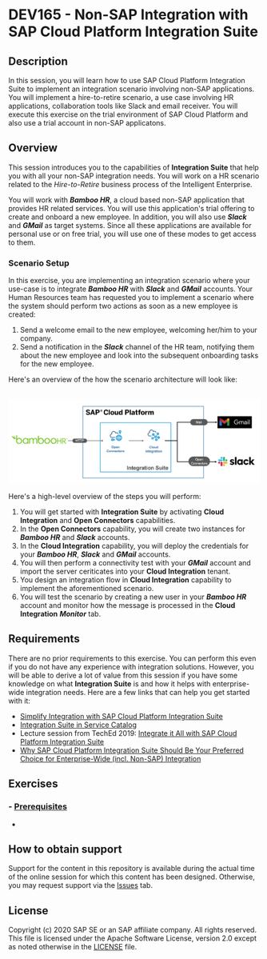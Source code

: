 # DEV165 -  Non-SAP Integration with SAP Cloud Platform Integration Suite

## Description

In this session, you will learn how to use SAP Cloud Platform Integration Suite to implement an integration scenario involving non-SAP applications. You will implement a hire-to-retire scenario, a use case involving HR applications, collaboration tools like Slack and email receiver. You will execute this exercise on the trial environment of SAP Cloud Platform and also use a trial account in non-SAP applicatons. 

## Overview

This session introduces you to the capabilities of **Integration Suite** that help you with all your non-SAP integration needs. You will work on a HR scenario related to the <em>Hire-to-Retire</em> business process of the Intelligent Enterprise. 

You will work with **<em>Bamboo HR</em>**, a cloud based non-SAP application that provides HR related services. You will use this application's trial offering to create and onboard a new employee. In addition, you will also use **<em>Slack</em>** and **<em>GMail</em>** as target systems. Since all these applications are available for personal use or on free trial, you will use one of these modes to get access to them. 

### Scenario Setup
In this exercise, you are implementing an integration scenario where your use-case is to integrate **<em>Bamboo HR</em>** with **<em>Slack</em>** and **<em>GMail</em>** accounts. Your Human Resources team has requested you to implement a scenario where the system should perform two actions as soon as a new employee is created:
1. Send a welcome email to the new employee, welcoming her/him to your company.
2. Send a notification in the **<em>Slack</em>** channel of the HR team, notifying them about the new employee and look into the subsequent onboarding tasks for the new employee. 

Here's an overview of the how the scenario architecture will look like:

<br>![Scenario architecture overview](/exercises/Images/Others/scenario_sol_diagram.png)

Here's a high-level overview of the steps you will perform:
1. You will get started with **Integration Suite** by activating **Cloud Integration** and **Open Connectors** capabilities.
2. In the **Open Connectors** capability, you will create two instances for **<em>Bamboo HR</em>** and **<em>Slack</em>** accounts.
3. In the **Cloud Integration** capability, you will deploy the credentials for your **<em>Bamboo HR</em>**, **<em>Slack</em>** and **<em>GMail</em>** accounts. 
4. You will then perform a connectivity test with your **<em>GMail</em>** account and import the server ceriticates into your **Cloud Integration** tenant. 
5. You design an integration flow in **Cloud Integration** capability to implement the aforementioned scenario. 
6. You will test the scenario by creating a new user in your **<em>Bamboo HR</em>** account and monitor how the message is processed in the **Cloud Integration** **<em>Monitor</em>** tab. 

## Requirements

There are no prior requirements to this exercise. You can perform this even if you do not have any experience with integration solutions. However, you will be able to derive a lot of value from this session if you have some knowledge on what **Integration Suite** is and how it helps with enterprise-wide integration needs. Here are a few links that can help you get started with it:
- [Simplify Integration with SAP Cloud Platform Integration Suite](https://www.sap.com/documents/2018/11/6661f73c-277d-0010-87a3-c30de2ffd8ff.html)
- [Integration Suite in Service Catalog](https://discovery-center.cloud.sap/serviceCatalog/integration-suite)
- Lecture session from TechEd 2019: [Integrate it All with SAP Cloud Platform Integration Suite](https://www.youtube.com/watch?v=ikTKJ97GvRc)
- [Why SAP Cloud Platform Integration Suite Should Be Your Preferred Choice for Enterprise-Wide (incl. Non-SAP) Integration](https://blogs.sap.com/2020/04/22/why-sap-cloud-platform-integration-suite-should-be-your-preferred-choice-for-enterprise-wide-incl.-non-sap-integration/#)

## Exercises

### - [Prerequisites](/exercises/Prerequisites/Prerequisites_for_DEV165.md)

- 

## How to obtain support

Support for the content in this repository is available during the actual time of the online session for which this content has been designed. Otherwise, you may request support via the [Issues](../../issues) tab.

## License
Copyright (c) 2020 SAP SE or an SAP affiliate company. All rights reserved. This file is licensed under the Apache Software License, version 2.0 except as noted otherwise in the [LICENSE](LICENSES/Apache-2.0.txt) file.

